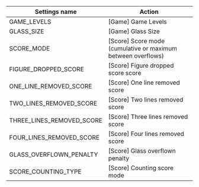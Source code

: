 | Settings name | Action |
|---------------|--------|
| GAME_LEVELS | [Game] Game Levels |
| GLASS_SIZE | [Game] Glass Size |
| SCORE_MODE | [Score] Score mode (cumulative or maximum between overflows) |
| FIGURE_DROPPED_SCORE | [Score] Figure dropped score score |
| ONE_LINE_REMOVED_SCORE | [Score] One line removed score |
| TWO_LINES_REMOVED_SCORE | [Score] Two lines removed score |
| THREE_LINES_REMOVED_SCORE | [Score] Three lines removed score |
| FOUR_LINES_REMOVED_SCORE | [Score] Four lines removed score |
| GLASS_OVERFLOWN_PENALTY | [Score] Glass overflown penalty |
| SCORE_COUNTING_TYPE | [Score] Counting score mode |
